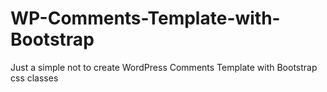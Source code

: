 # WP-Comments-Template-with-Bootstrap
Just a simple not to create WordPress Comments Template with Bootstrap css classes
